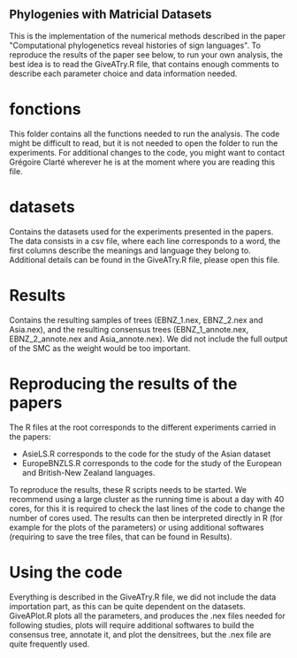 ## Phylogenies with Matricial Datasets

This is the implementation of the numerical methods described in the paper "Computational phylogenetics reveal histories of sign languages". To reproduce the results of the paper see below, to run your own analysis, the best idea is to read the GiveATry.R file, that contains enough comments to describe each parameter choice and data information needed.

# fonctions

This folder contains all the functions needed to run the analysis. The code might be difficult to read, but it is not needed to open the folder to run the experiments. For additional changes to the code, you might want to contact Grégoire Clarté wherever he is at the moment where you are reading this file.

# datasets

Contains the datasets used for the experiments presented in the papers. The data consists in a csv file, where each line corresponds to a word, the first columns describe the meanings and language they belong to. Additional details can be found in the GiveATry.R file, please open this file.

# Results

Contains the resulting samples of trees (EBNZ_1.nex, EBNZ_2.nex and Asia.nex), and the resulting consensus trees (EBNZ_1_annote.nex, EBNZ_2_annote.nex and Asia_annote.nex). We did not include the full output of the SMC as the weight would be too important.

# Reproducing the results of the papers

The R files at the root corresponds to the different experiments carried in the papers:
- AsieLS.R corresponds to the code for the study of the Asian dataset
- EuropeBNZLS.R corresponds to the code for the study of the European and British-New Zealand languages.

To reproduce the results, these R scripts needs to be started. We recommend using a large cluster as the running time is about a day with 40 cores, for this it is required to check the last lines of the code to change the number of cores used. The results can then be interpreted directly in R (for example for the plots of the parameters) or using additional softwares (requiring to save the tree files, that can be found in Results).

# Using the code

Everything is described in the GiveATry.R file, we did not include the data importation part, as this can be quite dependent on the datasets.
GiveAPlot.R plots all the parameters, and produces the .nex files needed for following studies, plots will require additional softwares to build the consensus tree, annotate it, and plot the densitrees, but the .nex file are quite frequently used.
